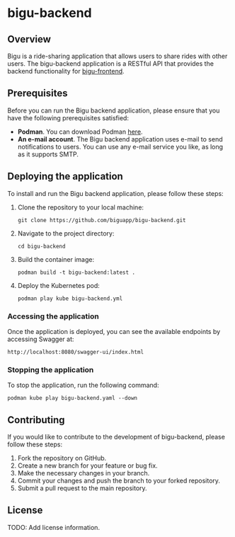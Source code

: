 # bigu-backend

## Overview
Bigu is a ride-sharing application that allows users to share rides with other users. The bigu-backend application is a RESTful API that provides the backend functionality for 
[bigu-frontend](http://github.com/engsoft-ufcg-22-2/bigu-frontend).

## Prerequisites
Before you can run the Bigu backend application, please ensure that you have the following prerequisites satisfied:

- **Podman**. You can download Podman [here](https://podman.io). 
- **An e-mail account**. The Bigu backend application uses e-mail to send notifications to users. You can use any e-mail service you like, as long as it supports SMTP.

## Deploying the application
To install and run the Bigu backend application, please follow these steps:

1. Clone the repository to your local machine:
   ```
   git clone https://github.com/biguapp/bigu-backend.git
   ```
2. Navigate to the project directory:
   ```
   cd bigu-backend
   ```
3. Build the container image:
   ```
   podman build -t bigu-backend:latest .
   ```
4. Deploy the Kubernetes pod:
   ```
   podman play kube bigu-backend.yml
   ```
   
### Accessing the application
Once the application is deployed, you can see the available endpoints by accessing Swagger at:
```
http://localhost:8080/swagger-ui/index.html
```

### Stopping the application
To stop the application, run the following command:
```
podman kube play bigu-backend.yaml --down
```

## Contributing
If you would like to contribute to the development of bigu-backend, please follow these steps:

1. Fork the repository on GitHub.
2. Create a new branch for your feature or bug fix.
3. Make the necessary changes in your branch.
4. Commit your changes and push the branch to your forked repository.
5. Submit a pull request to the main repository.

## License
TODO: Add license information.
